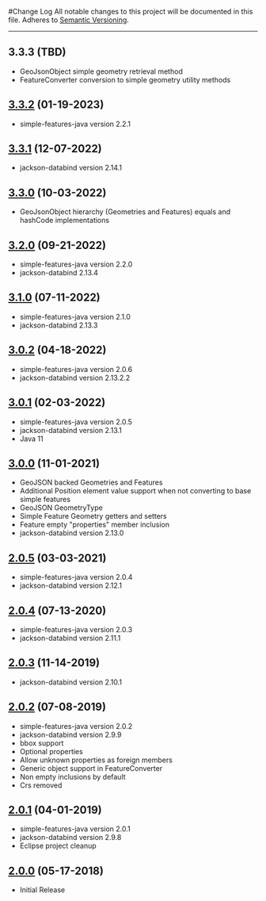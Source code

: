 #Change Log
All notable changes to this project will be documented in this file.
Adheres to [Semantic Versioning](http://semver.org/).

---

## 3.3.3 (TBD)

* GeoJsonObject simple geometry retrieval method
* FeatureConverter conversion to simple geometry utility methods

## [3.3.2](https://github.com/ngageoint/simple-features-geojson-java/releases/tag/3.3.2) (01-19-2023)

* simple-features-java version 2.2.1

## [3.3.1](https://github.com/ngageoint/simple-features-geojson-java/releases/tag/3.3.1) (12-07-2022)

* jackson-databind version 2.14.1

## [3.3.0](https://github.com/ngageoint/simple-features-geojson-java/releases/tag/3.3.0) (10-03-2022)

* GeoJsonObject hierarchy (Geometries and Features) equals and hashCode implementations

## [3.2.0](https://github.com/ngageoint/simple-features-geojson-java/releases/tag/3.2.0) (09-21-2022)

* simple-features-java version 2.2.0
* jackson-databind 2.13.4

## [3.1.0](https://github.com/ngageoint/simple-features-geojson-java/releases/tag/3.1.0) (07-11-2022)

* simple-features-java version 2.1.0
* jackson-databind 2.13.3

## [3.0.2](https://github.com/ngageoint/simple-features-geojson-java/releases/tag/3.0.2) (04-18-2022)

* simple-features-java version 2.0.6
* jackson-databind version 2.13.2.2

## [3.0.1](https://github.com/ngageoint/simple-features-geojson-java/releases/tag/3.0.1) (02-03-2022)

* simple-features-java version 2.0.5
* jackson-databind version 2.13.1
* Java 11

## [3.0.0](https://github.com/ngageoint/simple-features-geojson-java/releases/tag/3.0.0) (11-01-2021)

* GeoJSON backed Geometries and Features
* Additional Position element value support when not converting to base simple features
* GeoJSON GeometryType
* Simple Feature Geometry getters and setters
* Feature empty "properties" member inclusion
* jackson-databind version 2.13.0

## [2.0.5](https://github.com/ngageoint/simple-features-geojson-java/releases/tag/2.0.5) (03-03-2021)

* simple-features-java version 2.0.4
* jackson-databind version 2.12.1

## [2.0.4](https://github.com/ngageoint/simple-features-geojson-java/releases/tag/2.0.4) (07-13-2020)

* simple-features-java version 2.0.3
* jackson-databind version 2.11.1

## [2.0.3](https://github.com/ngageoint/simple-features-geojson-java/releases/tag/2.0.3) (11-14-2019)

* jackson-databind version 2.10.1

## [2.0.2](https://github.com/ngageoint/simple-features-geojson-java/releases/tag/2.0.2) (07-08-2019)

* simple-features-java version 2.0.2
* jackson-databind version 2.9.9
* bbox support
* Optional properties
* Allow unknown properties as foreign members
* Generic object support in FeatureConverter
* Non empty inclusions by default
* Crs removed

## [2.0.1](https://github.com/ngageoint/simple-features-geojson-java/releases/tag/2.0.1) (04-01-2019)

* simple-features-java version 2.0.1
* jackson-databind version 2.9.8
* Eclipse project cleanup

## [2.0.0](https://github.com/ngageoint/simple-features-geojson-java/releases/tag/2.0.0) (05-17-2018)

* Initial Release
